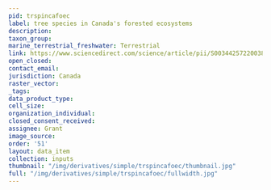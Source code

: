```yaml
---
pid: trspincafoec
label: tree species in Canada's forested ecosystems
description: 
taxon_group: 
marine_terrestrial_freshwater: Terrestrial
link: https://www.sciencedirect.com/science/article/pii/S0034425722003820
open_closed: 
contact_email: 
jurisdiction: Canada
raster_vector: 
_tags: 
data_product_type: 
cell_size: 
organization_individual: 
closed_consent_received: 
assignee: Grant
image_source: 
order: '51'
layout: data_item
collection: inputs
thumbnail: "/img/derivatives/simple/trspincafoec/thumbnail.jpg"
full: "/img/derivatives/simple/trspincafoec/fullwidth.jpg"
---
```

